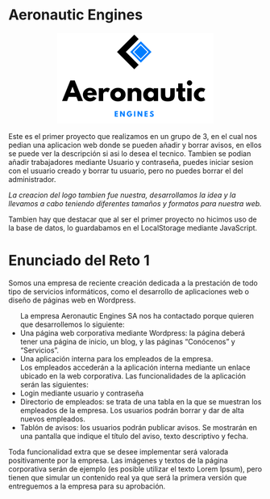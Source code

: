 # Aeronautic Engines
<p align="center">
  <img src="https://raw.githubusercontent.com/uvadillo/aeronautic-engines/main/media/logoCompleto.png">
</p>
<p>Este es el primer proyecto que realizamos en un grupo de 3, en el cual nos pedian una aplicacion web donde se pueden añadir y borrar avisos, en ellos se puede ver la descripción si asi lo desea el tecnico.
Tambien se podian añadir trabajadores mediante Usuario y contraseña, puedes iniciar sesion con el usuario creado y borrar tu usuario, pero no puedes borrar el del administrador.
</p>
<p><i>La creacion del logo tambien fue nuestra, desarrollamos la idea y la llevamos a cabo teniendo diferentes tamaños y formatos para nuestra web.</i></p>

<p>Tambien hay que destacar que al ser el primer proyecto no hicimos uso de la base de datos, lo guardabamos en el LocalStorage mediante JavaScript.</p>

# Enunciado del Reto 1
Somos una empresa de reciente creación dedicada a la prestación de todo tipo de
servicios informáticos, como el desarrollo de aplicaciones web o diseño de páginas web en
Wordpress.

<ul>
  La empresa Aeronautic Engines SA nos ha contactado porque quieren que
desarrollemos lo siguiente:
  <li>Una página web corporativa mediante Wordpress: la página deberá tener una página
    de inicio, un blog, y las páginas “Conócenos” y “Servicios”.</li>
    <li>Una aplicación interna para los empleados de la empresa.</li>
Los empleados accederán a la aplicación interna mediante un enlace ubicado en la
web corporativa. Las funcionalidades de la aplicación serán las siguientes:
  <li>Login mediante usuario y contraseña</li>
<li>Directorio de empleados: se trata de una tabla en la que se muestran los empleados
  de la empresa. Los usuarios podrán borrar y dar de alta nuevos empleados.</li>
<li>Tablón de avisos: los usuarios podrán publicar avisos. Se mostrarán en una pantalla
  que indique el título del aviso, texto descriptivo y fecha.</li>
  </ul>
Toda funcionalidad extra que se desee implementar será valorada positivamente por
la empresa.
Las imágenes y textos de la página corporativa serán de ejemplo (es posible utilizar el
texto Lorem Ipsum), pero tienen que simular un contenido real ya que será la primera versión
que entreguemos a la empresa para su aprobación.

